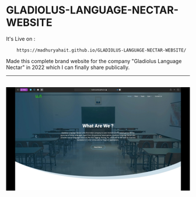 # GLADIOLUS-LANGUAGE-NECTAR-WEBSITE

It's Live on :

        https://madhuryahait.github.io/GLADIOLUS-LANGUAGE-NECTAR-WEBSITE/

Made this complete brand website for the company "Gladiolus Language Nectar" in 2022 which I can finally share publically.
<hr> <br>

<img src ="img.jpg" width=800/>
